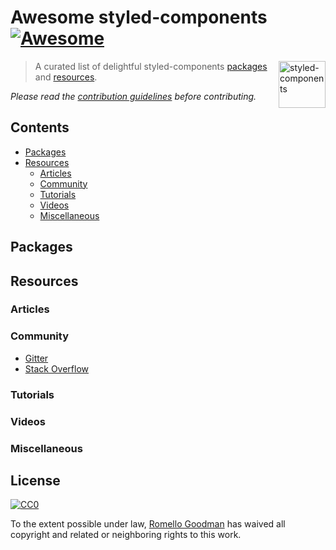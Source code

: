 # Awesome styled-components [![Awesome](https://cdn.rawgit.com/sindresorhus/awesome/d7305f38d29fed78fa85652e3a63e154dd8e8829/media/badge.svg)](https://github.com/sindresorhus/awesome)

[<img alt="styled-components" src="https://raw.githubusercontent.com/styled-components/brand/master/styled-components.png" height="75px" align="right"/>](https://styled-components.com/)

> A curated list of delightful styled-components [packages](#packages) and [resources](#resources).

*Please read the [contribution guidelines](contributing.md) before contributing.*


## Contents

- [Packages](#packages)
- [Resources](#resources)
  - [Articles](#articles)
  - [Community](#community)
  - [Tutorials](#tutorials)
  - [Videos](#videos)
  - [Miscellaneous](#miscellaneous)


## Packages

## Resources

### Articles

### Community

- [Gitter](https://gitter.im/styled-components/styled-components)
- [Stack Overflow](http://stackoverflow.com/questions/tagged/styled-components)

### Tutorials

### Videos

### Miscellaneous


## License

[![CC0](http://mirrors.creativecommons.org/presskit/buttons/88x31/svg/cc-zero.svg)](https://creativecommons.org/publicdomain/zero/1.0/)

To the extent possible under law, [Romello Goodman](http://romellogoodman.com) has waived all copyright and related or neighboring rights to this work.
